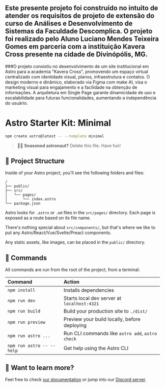## Este presente projeto foi construído no intuito de atender os requisitos de projeto de extensão do curso de Análises e Desenvolvimento de Sistemas da Faculdade Descomplica. O projeto foi realizado pelo Aluno Luciano Mendes Teixeira Gomes em parceria com a instituição Kavera Cross presente na cidade de Divinópólis, MG.

###O projeto consistiu no desenvolvimento de um site institucional em Astro para a academia "Kavera Cross", promovendo um espaço virtual centralizado com identidade visual, planos, infraestrutura e contatos. O design moderno e dinâmico, elaborado via Figma com make AI, visa o marketing visual para engajamento e a facilidade na obtenção de informações. A arquitetura em Single Page garante dinamicidade de uso e escalabilidade para futuras funcionalidades, aumentando a independência do usuário.










# Astro Starter Kit: Minimal

```sh
npm create astro@latest -- --template minimal
```

> 🧑‍🚀 **Seasoned astronaut?** Delete this file. Have fun!

## 🚀 Project Structure

Inside of your Astro project, you'll see the following folders and files:

```text
/
├── public/
├── src/
│   └── pages/
│       └── index.astro
└── package.json
```

Astro looks for `.astro` or `.md` files in the `src/pages/` directory. Each page is exposed as a route based on its file name.

There's nothing special about `src/components/`, but that's where we like to put any Astro/React/Vue/Svelte/Preact components.

Any static assets, like images, can be placed in the `public/` directory.

## 🧞 Commands

All commands are run from the root of the project, from a terminal:

| Command                   | Action                                           |
| :------------------------ | :----------------------------------------------- |
| `npm install`             | Installs dependencies                            |
| `npm run dev`             | Starts local dev server at `localhost:4321`      |
| `npm run build`           | Build your production site to `./dist/`          |
| `npm run preview`         | Preview your build locally, before deploying     |
| `npm run astro ...`       | Run CLI commands like `astro add`, `astro check` |
| `npm run astro -- --help` | Get help using the Astro CLI                     |

## 👀 Want to learn more?

Feel free to check [our documentation](https://docs.astro.build) or jump into our [Discord server](https://astro.build/chat).
